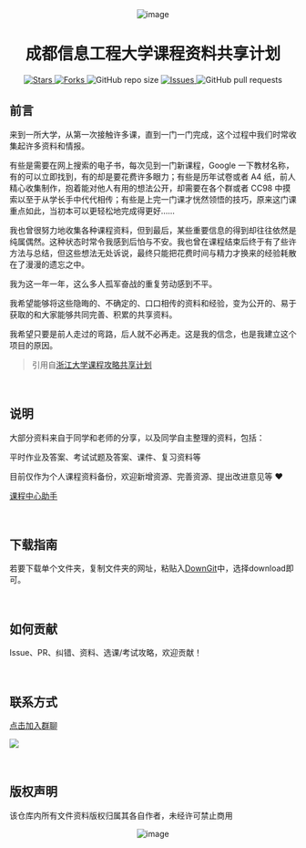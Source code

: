 <div align="center">
  <img src="https://github.com/ooyq/cuit-course/assets/120553430/333e8a85-fec1-458b-97f1-d07cb07ab7ea" alt="image">
</div>

<h1 align="center">成都信息工程大学课程资料共享计划</h1>

<p align="center">
  <a href="https://github.com/ooyq/cuit-course/stargazers">
    <img src="https://img.shields.io/github/stars/ooyq/cuit-course.svg" alt="Stars">
  </a>
  <a href="https://github.com/ooyq/cuit-course/network/members">
    <img src="https://img.shields.io/github/forks/ooyq/cuit-course.svg" alt="Forks">
  </a>
  <img src="https://img.shields.io/github/repo-size/ooyq/cuit-course.svg" alt="GitHub repo size">
  <a href="https://github.com/ooyq/cuit-course/issues">
    <img src="https://img.shields.io/github/issues/ooyq/cuit-course.svg" alt="Issues">
  </a>
  <img src="https://img.shields.io/github/issues-pr/ooyq/cuit-course.svg" alt="GitHub pull requests">
</p>

  
## 前言
 <p>
来到一所大学，从第一次接触许多课，直到一门一门完成，这个过程中我们时常收集起许多资料和情报。

有些是需要在网上搜索的电子书，每次见到一门新课程，Google 一下教材名称，有的可以立即找到，有的却是要花费许多眼力；有些是历年试卷或者 A4 纸，前人精心收集制作，抱着能对他人有用的想法公开，却需要在各个群或者 CC98 中摸索以至于从学长手中代代相传；有些是上完一门课才恍然领悟的技巧，原来这门课重点如此，当初本可以更轻松地完成得更好……

我也曾很努力地收集各种课程资料，但到最后，某些重要信息的得到却往往依然是纯属偶然。这种状态时常令我感到后怕与不安。我也曾在课程结束后终于有了些许方法与总结，但这些想法无处诉说，最终只能把花费时间与精力才换来的经验耗散在了漫漫的遗忘之中。

我为这一年一年，这么多人孤军奋战的重复劳动感到不平。

我希望能够将这些隐晦的、不确定的、口口相传的资料和经验，变为公开的、易于获取的和大家能够共同完善、积累的共享资料。

我希望只要是前人走过的弯路，后人就不必再走。这是我的信念，也是我建立这个项目的原因。
</p>

> 引用自[浙江大学课程攻略共享计划](https://github.com/QSCTech/zju-icicles)

<br>

## 说明
大部分资料来自于同学和老师的分享，以及同学自主整理的资料，包括：

平时作业及答案、考试试题及答案、课件、复习资料等

目前仅作为个人课程资料备份，欢迎新增资源、完善资源、提出改进意见等 :heart:

[课程中心助手](https://github.com/ooyq/cuit-helper)

<br>

## 下载指南
  若要下载单个文件夹，复制文件夹的网址，粘贴入[DownGit](https://minhaskamal.github.io/DownGit/#/home)中，选择download即可。

<br>
  
## 如何贡献
Issue、PR、纠错、资料、选课/考试攻略，欢迎贡献！

<br>

## 联系方式

[点击加入群聊](https://qm.qq.com/cgi-bin/qm/qr?k=ZAyQ5mcGB5IcHS1nPMmzts02iCAm4_em&authKey=yNxBWMDar2VYv9wuL3U5JPUQBZHlmg+o9e5R7F/dZtAvAHQAinXOj7ppiLk1bMhL&noverify=0)

<a target="_blank" href="mailto:cuit@email.com"><img src="https://img.shields.io/badge/-Email-blue?style=for-the-badge&logo=email&logoColor=white"></a>

<br>

## 版权声明
该仓库内所有文件资料版权归属其各自作者，未经许可禁止商用

<div align="center">
  <img src="https://github.com/ooyq/cuit-course/assets/120553430/5c727622-3719-4b59-9d12-af403a17c67c" alt="image">
</div>
